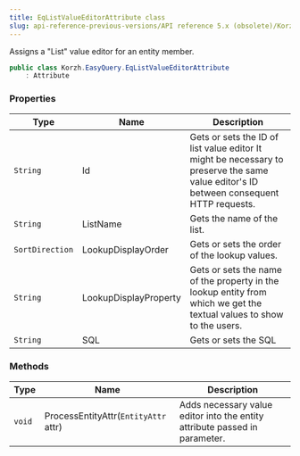 ```yaml
---
title: EqListValueEditorAttribute class
slug: api-reference-previous-versions/API reference 5.x (obsolete)/Korzh.EasyQuery namespace/eqlistvalueeditorattribute-class
---
```



Assigns a "List" value editor for an entity member.
```csharp
public class Korzh.EasyQuery.EqListValueEditorAttribute
    : Attribute

```

### Properties

| Type | Name | Description | 
| --- | --- | --- | 
| `String` | Id | Gets or sets the ID of list value editor  It might be necessary to preserve the same value editor's ID between consequent HTTP requests. | 
| `String` | ListName | Gets the name of the list. | 
| `SortDirection` | LookupDisplayOrder | Gets or sets the order of the lookup values. | 
| `String` | LookupDisplayProperty | Gets or sets the name of the property in the lookup entity from which we get the textual values to show to the users. | 
| `String` | SQL | Gets or sets the SQL | 


### Methods

| Type | Name | Description | 
| --- | --- | --- | 
| `void` | ProcessEntityAttr(`EntityAttr` attr) | Adds necessary value editor into the entity attribute passed in parameter. |